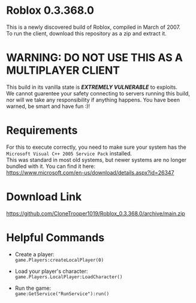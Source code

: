 # Roblox 0.3.368.0

This is a newly discovered build of Roblox, compiled in March of 2007.<br>
To run the client, download this repository as a zip and extract it.

# WARNING: DO NOT USE THIS AS A MULTIPLAYER CLIENT #

This build in its vanilla state is ***EXTREMELY VULNERABLE*** to exploits.<br>
We cannot guarentee your safety connecting to servers running this build, nor will we take any responsibility if anything happens.
You have been warned, be smart and have fun :)!

# Requirements #

For this to execute correctly, you need to make sure your system has the `Microsoft Visual C++ 2005 Service Pack` installed.<br>
This was standard in most old systems, but newer systems are no longer bundled with it. You can find it here:<br>
https://www.microsoft.com/en-us/download/details.aspx?id=26347

# Download Link #
https://github.com/CloneTrooper1019/Roblox_0.3.368.0/archive/main.zip

# Helpful Commands #

* Create a player:  
`game.Players:createLocalPlayer(0)`

* Load your player's character:
`game.Players.LocalPlayer:LoadCharacter()`

* Run the game:  
`game:GetService("RunService"):run()`
